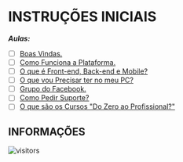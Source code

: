 # INSTRUÇÕES INICIAIS

***Aulas:***

- [ ] [Boas Vindas.](#)
- [ ] [Como Funciona a Plataforma.](#)
- [ ] [O que é Front-end, Back-end e Mobile?](#)
- [ ] [O que vou Precisar ter no meu PC?](#)
- [ ] [Grupo do Facebook.](#)
- [ ] [Como Pedir Suporte?](#)
- [ ] [O que são os Cursos "Do Zero ao Profissional?"](#)

## INFORMAÇÕES

![visitors](https://visitor-badge.glitch.me/badge?page_id=Devsgeeknerd.instrucoes-iniciais-orientacao "Total de Visitas")
